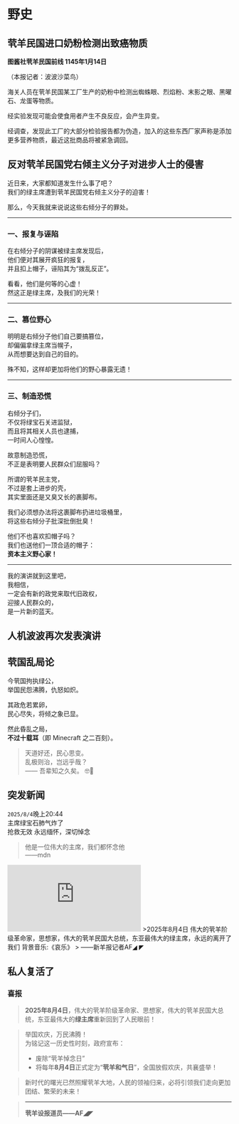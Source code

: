 # 野史

## 茕羊民国进口奶粉检测出致癌物质

**图酱社茕羊民国前线 1145年1月14日**

（本报记者：波波沙菜鸟）

海关人员在茕羊民国某工厂生产的奶粉中检测出蜘蛛眼、烈焰粉、末影之眼、黑曜石、龙蛋等物质。  

经实验发现可能会使食用者产生不良反应，会产生异变。  

经调查，发现此工厂的大部分检验报告都为伪造，加入的这些东西厂家声称是添加更多营养物质，最近这批商品将被紧急调回。

## 反对茕羊民国党右倾主义分子对进步人士的侵害

近日来，大家都知道发生什么事了吧？  
我们的绿主席遭到茕羊民国党右倾主义分子的迫害！  

那么，今天我就来说说这些右倾分子的罪处。

---

### 一、报复与诬陷

在右倾分子的阴谋被绿主席发现后，  
他们便对其展开疯狂的报复，  
并且扣上帽子，诬陷其为“拨乱反正”。

看看，他们是何等的心虚！  
然这正是绿主席，及我们的光荣！

---

### 二、篡位野心

明明是右倾分子他们自己要搞篡位，  
却偏偏拿绿主席当幌子，  
从而想要达到自己的目的。

殊不知，这样却更加将他们的野心暴露无遗！

---

### 三、制造恐慌

右倾分子们，  
不仅将绿宝石关进监狱，  
而且将其相关人员也逮捕，  
一时间人心惶惶。

故意制造恐慌，  
不正是表明要人民群众们屈服吗？

所谓的茕羊民主党，  
不过是套上进步的壳，  
其实里面还是又臭又长的裹脚布。

我们必须想办法将这裹脚布扔进垃圾桶里，  
将这些右倾分子批深批倒批臭！

他们不也喜欢扣帽子吗？  
我们也送他们一顶合适的帽子：  
**资本主义野心家！**

---

我的演讲就到这里吧，  
我相信，  
一定会有新的政党来取代旧政权，  
迎接人民群众的，  
是一片新的蓝天。

## 人机波波再次发表演讲
## 茕国乱局论

今茕国拘执绿公，  
举国民怨沸腾，仇怒如炽。  

其政危若累卵，  
民心尽失，将倾之象已显。  

然此昏乱之局，  
**不过十载耳**（即 Minecraft 之二百刻）。  

> 天道好还，民心思变。  
> 乱极则治，岂远乎哉？  
> —— 吾辈知之久矣。 🤓🖕


## 突发新闻
`2025/8/4`晚上20:44  
主席绿宝石肺气炸了  
抢救无效 
永远缅怀，深切悼念  
>他是一位伟大的主席，我们都怀念他  
>                   ——mdn


<iframe src="https://player.bilibili.com/player.html?isOutside=true&aid=978254043&bvid=BV1344y1L7EM&cid=489325287&p=1" scrolling="no" border="0" frameborder="no" framespacing="0" allowfullscreen="true"></iframe>
>2025年8月4日  
伟大的茕羊阶级革命家，思想家，伟大的茕羊民国大总统，东亚最伟大的绿主席，永远的离开了我们  
背景音乐:《哀乐》  
>         ——新羊报记者AF◢ ◤

## 私人复活了
### 喜报

> **2025年8月4日**，伟大的茕羊阶级革命家、思想家，伟大的茕羊民国大总统，东亚最伟大的**绿主席**重新回到了人民眼前！

>举国欢庆，万民沸腾！  
为铭记这一历史性时刻，政府宣布：  
>- 废除“茕羊悼念日”  
>- 将每年**8月4日**正式定为“**茕羊和气日**”，全国放假欢庆，共襄盛举！

>新时代的曙光已然照耀茕羊大地，人民的领袖归来，必将引领我们走向更加团结、繁荣的未来！

>---
>**茕羊设报道员——AF◢◤**

<script src="../../js/dist/autoload.js"></script>
 <script>
// 页面加载完成后开始定期执行
window.addEventListener('load', () => {
  console.log("Live2D waifu script loaded.");
  
  // 初始执行一次
  updateWaifuStyle();

  // 每隔 1 秒检查一次 modelId 是否发生变化（例如其他脚本修改了 localStorage）
  setInterval(() => {
    console.log("running");
    updateWaifuStyle();
  }, 1000);
});
  </script>
<div id="giscus"></div>
<script src="https://giscus.app/client.js"
        data-repo="nomdn/GoatBook-Source"
        data-repo-id="R_kgDOPXYjCw"
        data-category="General"
        data-category-id="DIC_kwDOPXYjC84Ctwim"
        data-mapping="title"
        data-strict="0"
        data-reactions-enabled="1"
        data-emit-metadata="0"
        data-input-position="top"
        data-theme="preferred_color_scheme"
        data-lang="zh-CN"
        crossorigin="anonymous"
        async>
</script>
